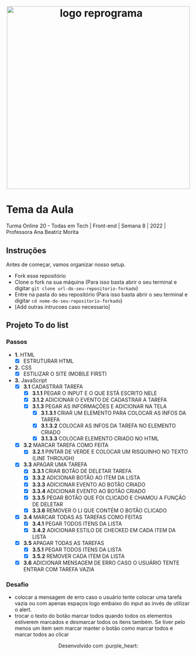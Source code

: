 <h1 align="center">
  <img src="assets/reprograma-fundos-claros.png" alt="logo reprograma" width="500">
</h1>

# Tema da Aula

Turma Online 20 - Todas em Tech  | Front-end | Semana 8 | 2022 | Professora Ana Beatriz Morita

## Instruções
Antes de começar, vamos organizar nosso setup.
* Fork esse repositório 
* Clone o fork na sua máquina (Para isso basta abrir o seu terminal e digitar `git clone url-do-seu-repositorio-forkado`)
* Entre na pasta do seu repositório (Para isso basta abrir o seu terminal e digitar `cd nome-do-seu-repositorio-forkado`)
* [Add outras intrucoes caso necessario]

## Projeto To do list

### Passos

- __1.__ HTML
  - [x] ESTRUTURAR HTML
- __2.__ CSS
  - [x] ESTILIZAR O SITE (MOBILE FIRST)
- __3.__ JavaScript
  - [x] __3.1__ CADASTRAR TAREFA
    - [x] __3.1.1__ PEGAR O INPUT E O QUE ESTÁ ESCRITO NELE
    - [x] __3.1.2__ ADICIONAR O EVENTO DE CADASTRAR A TAREFA
    - [x] __3.1.3__ PEGAR AS INFORMAÇÕES E ADICIONAR NA TELA
      - [x] __3.1.3.1__ CRIAR UM ELEMENTO PARA COLOCAR AS INFOS DA TAREFA
      - [x] __3.1.3.2__ COLOCAR AS INFOS DA TAREFA NO ELEMENTO CRIADO
      - [x] __3.1.3.3__ COLOCAR ELEMENTO CRIADO NO HTML
  - [x] __3.2__ MARCAR TAREFA COMO FEITA
    - [x] __3.2.1__ PINTAR DE VERDE E COLOCAR UM RISQUINHO NO TEXTO (LINE THROUGH)
  - [x] __3.3__ APAGAR UMA TAREFA
    - [x] __3.3.1__ CRIAR BOTÃO DE DELETAR TAREFA
    - [x] __3.3.2__ ADICIONAR BOTÃO AO ITEM DA LISTA
    - [x] __3.3.3__ ADICIONAR EVENTO AO BOTÃO CRIADO
    - [x] __3.3.4__ ADICIONAR EVENTO AO BOTÃO CRIADO
    - [x] __3.3.5__ PEGAR BOTÃO QUE FOI CLICADO E CHAMOU A FUNÇÃO DE DELETAR
    - [x] __3.3.6__ REMOVER O LI QUE CONTÉM O BOTÃO CLICADO
  - [x] __3.4__ MARCAR TODAS AS TAREFAS COMO FEITAS
    - [x] __3.4.1__ PEGAR TODOS ITENS DA LISTA
    - [x] __3.4.2__ ADICIONAR ESTILO DE CHECKED EM CADA ITEM DA LISTA
  - [x] __3.5__ APAGAR TODAS AS TAREFAS
    - [x] __3.5.1__ PEGAR TODOS ITENS DA LISTA
    - [x] __3.5.2__ REMOVER CADA ITEM DA LISTA
  - [x] __3.6__ ADICIONAR MENSAGEM DE ERRO CASO O USUÁRIO TENTE ENTRAR COM TAREFA VAZIA

### Desafio

  - colocar a mensagem de erro caso o usuário tente colocar uma tarefa vazia ou com apenas espaços logo embaixo do input ao invés de utilizar o alert.
  - trocar o texto do botão marcar todos quando todos os elementos estiverem marcados e desmarcar todos os itens também. Se tiver pelo menos um item sem marcar manter o botão como marcar todos e marcar todos ao clicar


<p align="center">
Desenvolvido com :purple_heart:  
</p>

